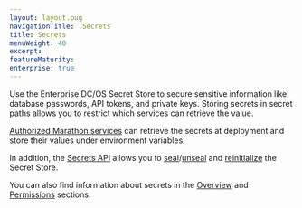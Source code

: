 ```yaml
---
layout: layout.pug
navigationTitle:  Secrets
title: Secrets
menuWeight: 40
excerpt:
featureMaturity:
enterprise: true
---
```


Use the Enterprise DC/OS Secret Store to secure sensitive information like database passwords, API tokens, and private keys. Storing secrets in secret paths allows you to restrict which services can retrieve the value. 

[Authorized Marathon services](/docs/1.9/overview/security/spaces/) can retrieve the secrets at deployment and store their values under environment variables. 

In addition, the [Secrets API](/docs/1.9/security/ent/secrets/secrets-api/) allows you to [seal](/docs/1.9/security/ent/secrets/seal-store/)/[unseal](/docs/1.9/security/ent/secrets/unseal-store/) and [reinitialize](/docs/1.9/security/ent/secrets/custom-key/) the Secret Store. 

You can also find information about secrets in the [Overview](/docs/1.9/overview/security/secrets/) and [Permissions](/docs/1.9/security/ent/perms-reference/#secrets) sections.


